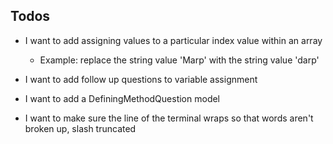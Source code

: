 ## Todos

- I want to add assigning values to a particular index value within an array
  - Example: replace the string value 'Marp' with the string value 'darp'

- I want to add follow up questions to variable assignment


- I want to add a DefiningMethodQuestion model

- I want to make sure the line of the terminal wraps so that words aren't broken up, slash truncated

